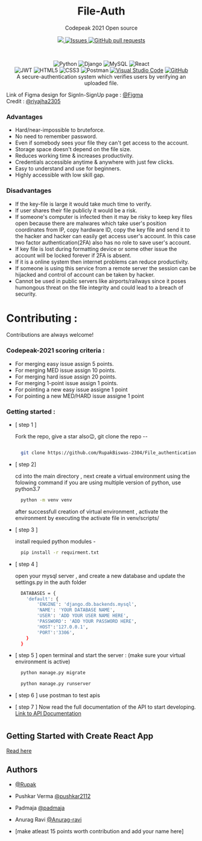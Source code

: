 

<!-- markdownlint-configure-file {
  "MD013": {
    "code_blocks": false,
    "tables": false
  },
  "MD033": false,
  "MD041": false
} -->
<div align="center">

# File-Auth

Codepeak 2021 Open source 
<p align="center">
    <a href="https://www.codepeak.tech/">
      <img src="https://img.shields.io/badge/Codepeak-2021-blue" />
    </a>
    <a href="https://github.com/RupakBiswas-2304/File_authentication/issues">
      <img alt="Issues" src="https://img.shields.io/github/issues/RupakBiswas-2304/File_authentication?color=0088ff" />
    </a>
    <a href="https://github.com/RupakBiswas-2304/File_authentication/pulls">
      <img alt="GitHub pull requests" src="https://img.shields.io/github/issues-pr/RupakBiswas-2304/File_authentication?color=0088ff" />
    </a>
  </p>
  <br/>
<!-- [![codepeak](https://img.shields.io/badge/Codepeak-2021-blue)](https://www.codepeak.tech/) -->

![Python](https://img.shields.io/badge/python-3670A0?style=for-the-badge&logo=python&logoColor=ffdd54)
![Django](https://img.shields.io/badge/django-%23092E20.svg?style=for-the-badge&logo=django&logoColor=white)
![MySQL](https://img.shields.io/badge/mysql-%2300f.svg?style=for-the-badge&logo=mysql&logoColor=white)
![React](https://img.shields.io/badge/react-%2320232a.svg?style=for-the-badge&logo=react&logoColor=%2361DAFB) <br/>
![JWT](https://img.shields.io/badge/JWT-black?style=for-the-badge&logo=JSON%20web%20tokens)
![HTML5](https://img.shields.io/badge/html5-%23E34F26.svg?style=for-the-badge&logo=html5&logoColor=white)
![CSS3](https://img.shields.io/badge/css3-%231572B6.svg?style=for-the-badge&logo=css3&logoColor=white)
![Postman](https://img.shields.io/badge/Postman-FF6C37?style=for-the-badge&logo=postman&logoColor=white)
[![Visual Studio Code](https://img.shields.io/badge/--007ACC?logo=visual%20studio%20code&logoColor=ffffff)](https://code.visualstudio.com/)
[![GitHub](https://img.shields.io/badge/--181717?logo=github&logoColor=ffffff)](https://github.com/File_authentication)
<br/>
A secure-authentication system which verifies users by verifying an uploaded file.

</div>


<div >
  <div align="left">Link of Figma design for SignIn-SignUp page : 
  <a href="https://www.figma.com/file/GZN1Riyavg69vflQ9XKz0S/codepeak?node-id=41%3A43"> @Figma </a> </div>
  <div> Credit : <a href="https://www.github.com/riyajha2305"> @riyajha2305</a><div>
</div>

### Advantages

- Hard/near-impossible to bruteforce.
- No need to remember password.
- Even if somebody sees your file they can't get access to the account.
- Storage space doesn't depend on the file size.
- Reduces working time & increases productivity.
- Credentials accessible anytime & anywhere with just few clicks.
- Easy to understand and use for beginners.
- Highly accessible with low skill gap.

### Disadvantages

- If the key-file is large it would take much time to verify.
- If user shares their file publicly it would be a risk.
- If someone's computer is infected then it may be risky to keep key files open because there are malwares which take user's position coordinates from IP, copy hardware ID, copy the key file and send it to the hacker and hacker can easily get access user's account. In this case two factor authentication(2FA) also has no role to save user's account.
- If key file is lost during formatting device or some other issue the account will be locked forever if 2FA is absent.
- If it is a online system then internet problems can reduce productivity.
- If someone is using this service from a remote server the session can be hijacked and control of account can be taken by hacker.
- Cannot be used in public servers like airports/railways since it poses humongous threat on the file integrity and could lead to a breach of security.

# Contributing :

Contributions are always welcome!

### Codepeak-2021 scoring criteria : 
- For merging easy issue assign 5 points.
- For merging MED issue assign 10 points.
- For merging hard issue assign 20 points.
- For merging 1-point issue assign 1 points.
- For pointing a new easy issue assigne 1 point
- For pointing a new MED/HARD issue assigne 1 point

### Getting started : 

- [ step 1 ] 

  Fork the repo, give a star also😉, git clone the repo --

  ```bash 

    git clone https://github.com/RupakBiswas-2304/File_authentication.git

  ```
- [ step 2]

  cd into the main directory , next create a virtual environment using the folowing command 
  if you are using multiple version of python, use python3.7 

  ```bash 
    python -m venv venv
  ```
  after successfull creation of virtual environment , activate the environment by executing the activate file in venv/scripts/

- [ step 3 ]

  install requied python modules -

  ```bash 
    pip install -r requirment.txt
  ```

- [ step 4 ]

  open your mysql server , and create a new database and update the settings.py in the auth folder
  ```bash
    DATABASES = {
      'default': {
          'ENGINE': 'django.db.backends.mysql',
          'NAME': 'YOUR DATABASE NAME',
          'USER': 'ADD YOUR USER NAME HERE',
          'PASSWORD': 'ADD YOUR PASSWORD HERE',
          'HOST':'127.0.0.1',
          'PORT':'3306',
      }
    }
  ```
- [ step 5 ]
  open terminal and start the server : 
  (make sure your virtual environment is active)

  ```bash 
    python manage.py migrate
  ```
  ```bash 
    python manage.py runserver
  ```
- [ step 6 ]
  use postman to test apis
- [ step 7 ]
    Now read the full documentation of the API to start developing. [Link to API Documentation](https://github.com/RupakBiswas-2304/File_authentication/blob/main/Api-doc.md)

    
#
    

## Getting Started with Create React App

[Read here](https://github.com/RupakBiswas-2304/File_authentication/blob/main/react.md)

    
## Authors

- [@Rupak](https://www.github.com/RupakBiswas-2304)
- Pushkar Verma [@pushkar2112](https://www.github.com/pushkar2112)
- Padmaja [@padmaja](https://github.com/padmaja2305)
- Anurag Ravi [@Anurag-ravi](https://github.com/Anurag-ravi)

- [make atleast 15 points worth contribution and add your name here]
